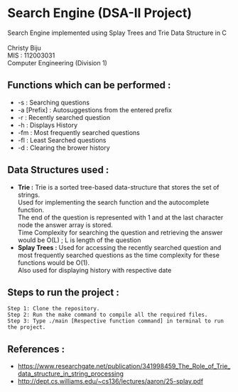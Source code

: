 # Search Engine (DSA-II Project)
Search Engine implemented using Splay Trees and Trie Data Structure in C <br /> <br />
Christy Biju <br />
MIS : 112003031 <br />
Computer Engineering (Division 1)

## Functions which can be performed :
* -s : Searching questions
* -a [Prefix] : Autosuggestions from the entered prefix
* -r : Recently searched question
* -h : Displays History
* -fm : Most frequently searched questions
* -fl : Least Searched questions
* -d : Clearing the brower history 

## Data Structures used :
* **Trie :**  Trie is a sorted tree-based data-structure that stores the set of strings.<br /> Used for implementing the search function and the autocomplete function.<br />The end of the question is represented with 1 and at the last character node the answer array is stored.<br />Time Complexity for searching the question and retrieving the answer would be O(L) ; L is length of the question<br /> 
* **Splay Trees :**  Used for accessing the recently searched question and most frequently searched questions as the time complexity for these functions would be O(1).<br />Also used for displaying history with respective date

## Steps to run the project : 
```
Step 1: Clone the repository.
Step 2: Run the make command to compile all the required files.
Step 3: Type ./main [Respective function command] in terminal to run the project.
```

## References : 
* https://www.researchgate.net/publication/341998459_The_Role_of_Trie_data_structure_in_string_processing
* http://dept.cs.williams.edu/~cs136/lectures/aaron/25-splay.pdf

